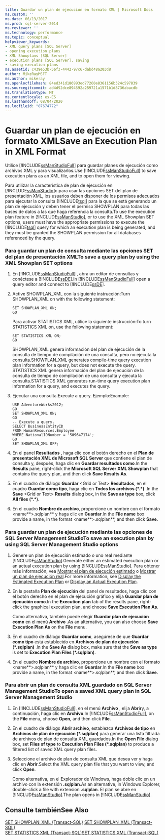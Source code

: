 ```yaml
---
title: Guardar un plan de ejecución en formato XML | Microsoft Docs
ms.custom: ''
ms.date: 06/13/2017
ms.prod: sql-server-2014
ms.reviewer: ''
ms.technology: performance
ms.topic: conceptual
helpviewer_keywords:
- XML query plans [SQL Server]
- opening execution plans
- XML Showplans [SQL Server]
- execution plans [SQL Server], saving
- saving execution plans
ms.assetid: c439e53b-56f3-4442-97c6-dabd48a203d8
author: MikeRayMSFT
ms.author: mikeray
ms.openlocfilehash: 84ed341d186993ed77260e8361156b324c597839
ms.sourcegitcommit: ad4d92dce894592a259721a1571b1d8736abacdb
ms.translationtype: MT
ms.contentlocale: es-ES
ms.lasthandoff: 08/04/2020
ms.locfileid: "87674772"
---
```

# <a name="save-an-execution-plan-in-xml-format"></a><span data-ttu-id="4b428-102">Guardar un plan de ejecución en formato XML</span><span class="sxs-lookup"><span data-stu-id="4b428-102">Save an Execution Plan in XML Format</span></span>
  <span data-ttu-id="4b428-103">Utilice [!INCLUDE[ssManStudioFull](../../includes/ssmanstudiofull-md.md)] para guardar planes de ejecución como archivos XML y para visualizarlos.</span><span class="sxs-lookup"><span data-stu-id="4b428-103">Use [!INCLUDE[ssManStudioFull](../../includes/ssmanstudiofull-md.md)] to save execution plans as an XML file, and to open them for viewing.</span></span>  
  
 <span data-ttu-id="4b428-104">Para utilizar la característica de plan de ejecución en [!INCLUDE[ssManStudio](../../includes/ssmanstudio-md.md)]o para usar las opciones SET del plan de presentación XML, los usuarios deben disponer de los permisos adecuados para ejecutar la consulta [!INCLUDE[tsql](../../includes/tsql-md.md)] para la que se está generando un plan de ejecución y deben tener el permiso SHOWPLAN para todas las bases de datos a las que haga referencia la consulta.</span><span class="sxs-lookup"><span data-stu-id="4b428-104">To use the execution plan feature in [!INCLUDE[ssManStudio](../../includes/ssmanstudio-md.md)], or to use the XML Showplan SET options, users must have the appropriate permissions to execute the [!INCLUDE[tsql](../../includes/tsql-md.md)] query for which an execution plan is being generated, and they must be granted the SHOWPLAN permission for all databases referenced by the query.</span></span>  
  
### <a name="to-save-a-query-plan-by-using-the-xml-showplan-set-options"></a><span data-ttu-id="4b428-105">Para guardar un plan de consulta mediante las opciones SET del plan de presentación XML</span><span class="sxs-lookup"><span data-stu-id="4b428-105">To save a query plan by using the XML Showplan SET options</span></span>  
  
1.  <span data-ttu-id="4b428-106">En [!INCLUDE[ssManStudioFull](../../includes/ssmanstudiofull-md.md)] , abra un editor de consultas y conéctese a [!INCLUDE[ssDE](../../includes/ssde-md.md)].</span><span class="sxs-lookup"><span data-stu-id="4b428-106">In [!INCLUDE[ssManStudioFull](../../includes/ssmanstudiofull-md.md)] open a query editor and connect to [!INCLUDE[ssDE](../../includes/ssde-md.md)].</span></span>  
  
2.  <span data-ttu-id="4b428-107">Active SHOWPLAN_XML con la siguiente instrucción:</span><span class="sxs-lookup"><span data-stu-id="4b428-107">Turn SHOWPLAN_XML on with the following statement:</span></span>  
  
    ```  
    SET SHOWPLAN_XML ON;  
    GO  
    ```  
  
     <span data-ttu-id="4b428-108">Para activar STATISTICS XML, utilice la siguiente instrucción:</span><span class="sxs-lookup"><span data-stu-id="4b428-108">To turn STATISTICS XML on, use the following statement:</span></span>  
  
    ```  
    SET STATISTICS XML ON;  
    GO  
    ```  
  
     <span data-ttu-id="4b428-109">SHOWPLAN_XML genera información del plan de ejecución de la consulta de tiempo de compilación de una consulta, pero no ejecuta la consulta.</span><span class="sxs-lookup"><span data-stu-id="4b428-109">SHOWPLAN_XML generates compile-time query execution plan information for a query, but does not execute the query.</span></span> <span data-ttu-id="4b428-110">STATISTICS XML genera información del plan de ejecución de la consulta de tiempo de compilación de una consulta y ejecuta la consulta.</span><span class="sxs-lookup"><span data-stu-id="4b428-110">STATISTICS XML generates run-time query execution plan information for a query, and executes the query.</span></span>  
  
3.  <span data-ttu-id="4b428-111">Ejecutar una consulta.</span><span class="sxs-lookup"><span data-stu-id="4b428-111">Execute a query.</span></span> <span data-ttu-id="4b428-112">Ejemplo:</span><span class="sxs-lookup"><span data-stu-id="4b428-112">Example:</span></span>  
  
    ```  
    USE AdventureWorks2012;  
    GO  
    SET SHOWPLAN_XML ON;  
    GO  
    -- Execute a query.  
    SELECT BusinessEntityID   
    FROM HumanResources.Employee  
    WHERE NationalIDNumber = '509647174';  
    GO  
    SET SHOWPLAN_XML OFF;  
    ```  
  
4.  <span data-ttu-id="4b428-113">En el panel **Resultados** , haga clic con el botón derecho en el **Plan de presentación XML de Microsoft SQL Server** que contiene el plan de consulta y, después, haga clic en **Guardar resultados como**.</span><span class="sxs-lookup"><span data-stu-id="4b428-113">In the **Results** pane, right-click the **Microsoft SQL Server XML Showplan** that contains the query plan, and then click **Save Results As**.</span></span>  
  
5.  <span data-ttu-id="4b428-114">En el cuadro de diálogo **Guardar** \<Grid or Text> **Resultados**, en el cuadro **Guardar como tipo**, haga clic en **Todos los archivos (\*.\*)** .</span><span class="sxs-lookup"><span data-stu-id="4b428-114">In the **Save** \<Grid or Text> **Results** dialog box, in the **Save as type** box, click **All files (\*.\*)**.</span></span>  
  
6.  <span data-ttu-id="4b428-115">En el cuadro **Nombre de archivo**, proporcione un nombre con el formato \<name**>.sqlplan\*\* y haga clic en **Guardar**.</span><span class="sxs-lookup"><span data-stu-id="4b428-115">In the **File name** box provide a name, in the format \<name**>.sqlplan\*\*, and then click **Save**.</span></span>  
  
### <a name="to-save-an-execution-plan-by-using-sql-server-management-studio-options"></a><span data-ttu-id="4b428-116">Para guardar un plan de ejecución mediante las opciones de SQL Server Management Studio</span><span class="sxs-lookup"><span data-stu-id="4b428-116">To save an execution plan by using SQL Server Management Studio options</span></span>  
  
1.  <span data-ttu-id="4b428-117">Genere un plan de ejecución estimado o uno real mediante [!INCLUDE[ssManStudio](../../includes/ssmanstudio-md.md)].</span><span class="sxs-lookup"><span data-stu-id="4b428-117">Generate either an estimated execution plan or an actual execution plan by using [!INCLUDE[ssManStudio](../../includes/ssmanstudio-md.md)].</span></span> <span data-ttu-id="4b428-118">Para obtener más información, vea [Mostrar el plan de ejecución estimado](display-the-estimated-execution-plan.md) o [Mostrar un plan de ejecución real](display-an-actual-execution-plan.md).</span><span class="sxs-lookup"><span data-stu-id="4b428-118">For more information, see [Display the Estimated Execution Plan](display-the-estimated-execution-plan.md) or [Display an Actual Execution Plan](display-an-actual-execution-plan.md).</span></span>  
  
2.  <span data-ttu-id="4b428-119">En la pestaña **Plan de ejecución** del panel de resultados, haga clic con el botón derecho en el plan de ejecución gráfico y elija **Guardar plan de ejecución como**.</span><span class="sxs-lookup"><span data-stu-id="4b428-119">In the **Execution plan** tab of the results pane, right-click the graphical execution plan, and choose **Save Execution Plan As**.</span></span>  
  
     <span data-ttu-id="4b428-120">Como alternativa, también puede elegir **Guardar plan de ejecución como** en el menú **Archivo** .</span><span class="sxs-lookup"><span data-stu-id="4b428-120">As an alternative, you can also choose **Save Execution Plan As** on the **File** menu.</span></span>  
  
3.  <span data-ttu-id="4b428-121">En el cuadro de diálogo **Guardar como**, asegúrese de que **Guardar como tipo** está establecido en **Archivos de plan de ejecución (\*.sqlplan)** .</span><span class="sxs-lookup"><span data-stu-id="4b428-121">In the **Save As** dialog box, make sure that the **Save as type** is set to **Execution Plan Files (\*.sqlplan)**.</span></span>  
  
4.  <span data-ttu-id="4b428-122">En el cuadro **Nombre de archivo**, proporcione un nombre con el formato \<name**>.sqlplan\*\* y haga clic en **Guardar**.</span><span class="sxs-lookup"><span data-stu-id="4b428-122">In the **File name** box provide a name, in the format \<name**>.sqlplan\*\*, and then click **Save**.</span></span>  
  
### <a name="to-open-a-saved-xml-query-plan-in-sql-server-management-studio"></a><span data-ttu-id="4b428-123">Para abrir un plan de consulta XML guardado en SQL Server Management Studio</span><span class="sxs-lookup"><span data-stu-id="4b428-123">To open a saved XML query plan in SQL Server Management Studio</span></span>  
  
1.  <span data-ttu-id="4b428-124">En [!INCLUDE[ssManStudioFull](../../includes/ssmanstudiofull-md.md)], en el menú **Archivo** , elija **Abrir**y, a continuación, haga clic en **Archivo**.</span><span class="sxs-lookup"><span data-stu-id="4b428-124">In [!INCLUDE[ssManStudioFull](../../includes/ssmanstudiofull-md.md)], on the **File** menu, choose **Open**, and then click **File**.</span></span>  
  
2.  <span data-ttu-id="4b428-125">En el cuadro de diálogo **Abrir archivo**, establezca **Archivos de tipo** en **Archivos de plan de ejecución (\*.sqlplan)** para generar una lista filtrada de archivos de plan de consulta XML guardados.</span><span class="sxs-lookup"><span data-stu-id="4b428-125">In the **Open File** dialog box, set **Files of type** to **Execution Plan Files (\*.sqlplan)** to produce a filtered list of saved XML query plan files.</span></span>  
  
3.  <span data-ttu-id="4b428-126">Seleccione el archivo de plan de consulta XML que desea ver y haga clic en **Abrir**.</span><span class="sxs-lookup"><span data-stu-id="4b428-126">Select the XML query plan file that you want to view, and click **Open**.</span></span>  
  
     <span data-ttu-id="4b428-127">Como alternativa, en el Explorador de Windows, haga doble clic en un archivo con la extensión **.sqlplan**.</span><span class="sxs-lookup"><span data-stu-id="4b428-127">As an alternative, in Windows Explorer, double-click a file with extension **.sqlplan**.</span></span> <span data-ttu-id="4b428-128">El plan se abre en [!INCLUDE[ssManStudio](../../includes/ssmanstudio-md.md)].</span><span class="sxs-lookup"><span data-stu-id="4b428-128">The plan opens in [!INCLUDE[ssManStudio](../../includes/ssmanstudio-md.md)].</span></span>  
  
## <a name="see-also"></a><span data-ttu-id="4b428-129">Consulte también</span><span class="sxs-lookup"><span data-stu-id="4b428-129">See Also</span></span>  
 <span data-ttu-id="4b428-130">[SET SHOWPLAN_XML &#40;Transact-SQL&#41;](/sql/t-sql/statements/set-showplan-xml-transact-sql) </span><span class="sxs-lookup"><span data-stu-id="4b428-130">[SET SHOWPLAN_XML &#40;Transact-SQL&#41;](/sql/t-sql/statements/set-showplan-xml-transact-sql) </span></span>  
 [<span data-ttu-id="4b428-131">SET STATISTICS XML &#40;Transact-SQL&#41;</span><span class="sxs-lookup"><span data-stu-id="4b428-131">SET STATISTICS XML &#40;Transact-SQL&#41;</span></span>](/sql/t-sql/statements/set-statistics-xml-transact-sql)  
  
  
